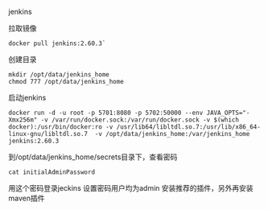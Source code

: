 jenkins

拉取镜像
```
docker pull jenkins:2.60.3`
```
创建目录
```
mkdir /opt/data/jenkins_home
chmod 777 /opt/data/jenkins_home
```
启动jenkins
```
docker run -d -u root -p 5701:8080 -p 5702:50000 --env JAVA_OPTS="-Xmx256m" -v /var/run/docker.sock:/var/run/docker.sock -v $(which docker):/usr/bin/docker:ro -v /usr/lib64/libltdl.so.7:/usr/lib/x86_64-linux-gnu/libltdl.so.7  -v /opt/data/jenkins_home:/var/jenkins_home jenkins:2.60.3
```
到/opt/data/jenkins_home/secrets目录下，查看密码
```
cat initialAdminPassword
```
用这个密码登录jeckins
设置密码用户均为admin
安装推荐的插件，另外再安装maven插件